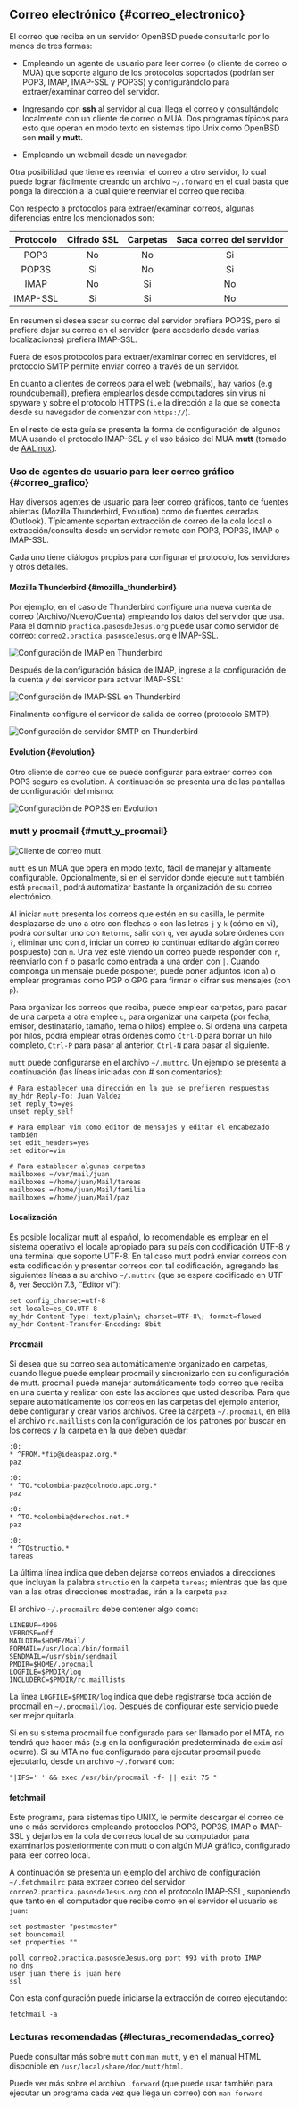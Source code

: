 ## Correo electrónico {#correo_electronico}

El correo que reciba en un servidor OpenBSD puede consultarlo por lo menos de 
tres formas:

- Empleando un agente de usuario para leer correo (o cliente de correo o MUA) 
	que soporte alguno de los protocolos soportados (podrían ser POP3, 
	IMAP, IMAP-SSL y POP3S) y configurándolo para extraer/examinar 
	correo del servidor.

- Ingresando con **ssh** al servidor al cual llega el correo y consultándolo 
	localmente con un cliente de correo o MUA. Dos programas típicos 
	para esto que operan en modo texto en sistemas tipo Unix como OpenBSD 
	son **mail** y **mutt**.

- Empleando un webmail desde un navegador.

Otra posibilidad que tiene es reenviar el correo a otro servidor, lo cual puede 
lograr fácilmente creando un archivo ```~/.forward``` en el cual basta que 
ponga la dirección a la cual quiere reenviar el correo que reciba.

Con respecto a protocolos para extraer/examinar correos, algunas diferencias 
entre los mencionados son:

| Protocolo | Cifrado SSL | Carpetas |Saca correo del servidor |
|:---------:|:-----------:|:--------:|:-----------------------:|
| POP3      | No          | No       | Si                      |
| POP3S     | Si          | No       | Si                      |
| IMAP      | No          | Si       | No                      |
| IMAP-SSL  | Si          | Si       | No                      |

En resumen si desea sacar su correo del servidor prefiera POP3S, pero si 
prefiere dejar su correo en el servidor (para accederlo desde varias 
localizaciones) prefiera IMAP-SSL.

Fuera de esos protocolos para extraer/examinar correo en servidores, el 
protocolo SMTP permite enviar correo a través de un servidor.

En cuanto a clientes de correos para el web (webmails), hay varios 
(e.g roundcubemail), prefiera emplearlos desde computadores sin virus 
ni spyware y sobre el protocolo HTTPS (```i.e``` la dirección a la que se 
conecta desde su navegador de comenzar con ```https://```).

En el resto de esta guía se presenta la forma de configuración de algunos 
MUA usando el protocolo IMAP-SSL y el uso básico del MUA **mutt** (tomado de 
[AALinux](#bibliografia)).

### Uso de agentes de usuario para leer correo gráfico {#correo_grafico}

Hay diversos agentes de usuario para leer correo gráficos, tanto de fuentes 
abiertas (Mozilla Thunderbird, Evolution) como de fuentes cerradas (Outlook). 
Típicamente soportan extracción de correo de la cola local o 
extracción/consulta desde un servidor remoto con POP3, POP3S, IMAP o IMAP-SSL.

Cada uno tiene diálogos propios para configurar el protocolo, los servidores 
y otros detalles.

#### Mozilla Thunderbird {#mozilla_thunderbird}

Por ejemplo, en el caso de Thunderbird configure una nueva cuenta de correo 
(Archivo/Nuevo/Cuenta) empleando los datos del servidor que usa. Para el 
dominio ```practica.pasosdeJesus.org``` puede usar como servidor de correo: 
 ```correo2.practica.pasosdeJesus.org``` e IMAP-SSL.

![Configuración de IMAP en Thunderbird](img/imaps-1-thunderbird.png)

Después de la configuración básica de IMAP, ingrese a la configuración de la 
cuenta y del servidor para activar IMAP-SSL:

![Configuración de IMAP-SSL en Thunderbird](img/imaps-2-thunderbird.png)

Finalmente configure el servidor de salida de correo (protocolo SMTP).

![Configuración de servidor SMTP en Thunderbird](img/imaps-3-thunderbird.png)

#### Evolution {#evolution}

Otro cliente de correo que se puede configurar para extraer correo con POP3 
seguro es evolution. A continuación se presenta una de las pantallas de 
configuración del mismo:

![Configuración de POP3S en Evolution](img/evolution.png)

### mutt y procmail {#mutt_y_procmail}

![Cliente de correo mutt](img/mutt.png)

```mutt``` es un MUA que opera en modo texto, fácil de manejar y altamente 
configurable. Opcionalmente, si en el servidor donde ejecute ```mutt``` también 
está ```procmail```, podrá automatizar bastante la organización de su correo 
electrónico.

Al iniciar ```mutt``` presenta los correos que estén en su casilla, le permite 
desplazarse de uno a otro con flechas o con las letras ```j``` y ```k``` 
(cómo en vi), podrá consultar uno con ```Retorno```, salir con ```q```, 
ver ayuda sobre órdenes con ```?```, 
eliminar uno con ```d```, iniciar un correo (o continuar editando algún correo 
pospuesto) con ```m```. 
Una vez esté viendo un correo puede responder con ```r```, 
reenviarlo con ```f``` o pasarlo como entrada a una orden con ```|```. 
Cuando componga un mensaje puede posponer, puede poner adjuntos (con ```a```) 
o emplear programas como PGP o GPG para firmar o cifrar sus mensajes 
(con ```p```).

Para organizar los correos que reciba, puede emplear carpetas, para pasar de 
una carpeta a otra emplee ```c```, para organizar una carpeta (por fecha, 
emisor, destinatario, tamaño, tema o hilos) emplee `o`. 
Si ordena una carpeta por hilos, podrá emplear otras órdenes como ```Ctrl-D``` 
para borrar un hilo completo, ```Ctrl-P``` para pasar al anterior, ```Ctrl-N``` 
para pasar al siguiente.

`mutt` puede configurarse en el archivo ```~/.muttrc```. Un ejemplo se 
presenta a continuación (las líneas iniciadas con # son comentarios):

```
# Para establecer una dirección en la que se prefieren respuestas
my_hdr Reply-To: Juan Valdez
set reply_to=yes
unset reply_self

# Para emplear vim como editor de mensajes y editar el encabezado también
set edit_headers=yes
set editor=vim

# Para establecer algunas carpetas
mailboxes =/var/mail/juan
mailboxes =/home/juan/Mail/tareas
mailboxes =/home/juan/Mail/familia
mailboxes =/home/juan/Mail/paz
```

#### Localización

Es posible localizar mutt al español, lo recomendable es emplear en el sistema 
operativo el locale apropiado para su país con codificación UTF-8 y una 
terminal que soporte UTF-8. En tal caso mutt podrá enviar correos con esta 
codificación y presentar correos con tal codificación, agregando las siguientes 
líneas a su archivo ```~/.muttrc``` (que se espera codificado en UTF-8, ver 
Sección 7.3, “Editor vi”):

```
set config_charset=utf-8
set locale=es_CO.UTF-8
my_hdr Content-Type: text/plain\; charset=UTF-8\; format=flowed
my_hdr Content-Transfer-Encoding: 8bit
```

#### Procmail

Si desea que su correo sea automáticamente organizado en carpetas, cuando 
llegue puede emplear procmail y sincronizarlo con su configuración de mutt. 
procmail puede manejar automáticamente todo correo que reciba en una cuenta y 
realizar con este las acciones que usted describa. Para que separe 
automáticamente los correos en las carpetas del ejemplo anterior, debe 
configurar y crear varios archivos. Cree la carpeta ```~/.procmail```, en ella 
el archivo `rc.maillists` con la configuración de los patrones por 
buscar en los correos y la carpeta en la que deben quedar:

```
:0:
* ^FROM.*fip@ideaspaz.org.*
paz

:0:
* ^TO.*colombia-paz@colnodo.apc.org.*
paz

:0:
* ^TO.*colombia@derechos.net.*
paz

:0:
* ^TOstructio.*
tareas
```

La última línea indica que deben dejarse correos enviados a direcciones 
que incluyan la palabra `structio` en la carpeta `tareas`; mientras que las 
que van a las otras direcciones mostradas, irán a la carpeta `paz`.

El archivo ```~/.procmailrc``` debe contener algo como:

```
LINEBUF=4096
VERBOSE=off
MAILDIR=$HOME/Mail/
FORMAIL=/usr/local/bin/formail
SENDMAIL=/usr/sbin/sendmail
PMDIR=$HOME/.procmail
LOGFILE=$PMDIR/log
INCLUDERC=$PMDIR/rc.maillists
```

La línea ```LOGFILE=$PMDIR/log``` indica que debe registrarse toda acción de 
procmail en ```~/.procmail/log```. Después de configurar este servicio 
puede ser mejor quitarla.

Si en su sistema procmail fue configurado para ser llamado por el MTA, no 
tendrá que hacer más (e.g en la configuración predeterminada de `exim` así 
ocurre). 
Si su MTA no fue configurado para ejecutar procmail puede ejecutarlo, desde
un archivo ```~/.forward``` con:

```
"|IFS=' ' && exec /usr/bin/procmail -f- || exit 75 "
```

#### fetchmail

Este programa, para sistemas tipo UNIX, le permite descargar el correo de uno 
o más servidores empleando protocolos POP3, POP3S, IMAP o IMAP-SSL y dejarlos 
en la cola de correos local de su computador para examinarlos posteriormente 
con mutt o con algún MUA gráfico, configurado para leer correo local.

A continuación se presenta un ejemplo del archivo de configuración 
 ```~/.fetchmailrc``` para extraer correo del servidor 
 ```correo2.practica.pasosdeJesus.org``` con el protocolo IMAP-SSL, suponiendo 
que tanto en el computador que recibe como en el servidor el usuario es 
 ```juan```:

```
set postmaster "postmaster"
set bouncemail
set properties ""

poll correo2.practica.pasosdeJesus.org port 993 with proto IMAP 
no dns
user juan there is juan here 
ssl
```
			  
Con esta configuración puede iniciarse la extracción de correo ejecutando:

```
fetchmail -a
```
			  
### Lecturas recomendadas {#lecturas_recomendadas_correo}

Puede consultar más sobre ```mutt``` con ```man mutt```, y en el manual HTML 
disponible en ```/usr/local/share/doc/mutt/html```.

Puede ver más sobre el archivo ```.forward``` (que puede usar también para 
ejecutar un programa cada vez que llega un correo) con ```man forward```


